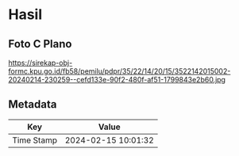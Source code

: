 # Hasil

## Foto C Plano

https://sirekap-obj-formc.kpu.go.id/fb58/pemilu/pdpr/35/22/14/20/15/3522142015002-20240214-230259--cefd133e-90f2-480f-af51-1799843e2b60.jpg


## Metadata

| Key        | Value               |
| ---------- | ------------------- |
| Time Stamp | 2024-02-15 10:01:32 |



